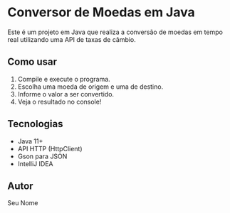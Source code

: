 # Conversor de Moedas em Java

Este é um projeto em Java que realiza a conversão de moedas em tempo real utilizando uma API de taxas de câmbio.

## Como usar

1. Compile e execute o programa.
2. Escolha uma moeda de origem e uma de destino.
3. Informe o valor a ser convertido.
4. Veja o resultado no console!

## Tecnologias

- Java 11+
- API HTTP (HttpClient)
- Gson para JSON
- IntelliJ IDEA

## Autor

Seu Nome
